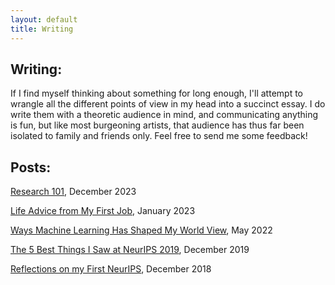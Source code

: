 ```yaml
---
layout: default
title: Writing 
---
```


## Writing:

If I find myself thinking about something for long enough, I'll attempt to wrangle all the different points of view in my head into a succinct essay. I do write them with a theoretic audience in mind, and communicating anything is fun, but like most burgeoning artists, that audience has thus far been isolated to family and friends only. Feel free to send me some feedback!

<!-- Please let me know what you think (contact info on about page)! I'd love feedback on my writing, especially if something is poorly communicated or if I got a fact wrong. Yyyyyoouuuu CAN write me if you disagree with some opinion but if you're not nice about it I'll ignore you, and "cold call complaints about a stranger on the internet's opinion" does not have a historic track record of sunshine and roses.  -->


## Posts:

[Research 101](../cohere_for_ai),  December 2023 

[Life Advice from My First Job](../life_advice_from_kungfu),  January 2023 

<!-- [I Am Simply So Amazed By Modern Technology](../modern_technology),  August 2022 -->

<!-- [Dota Players Really Should Be Nicer to Each Other](../dota),   June 2022  -->

[Ways Machine Learning Has Shaped My World View](../ml_concepts),  May 2022

<!-- [Personal Opinions](../opinions), April 2022 -->

<!-- [Evolution Does Not Achieve the Best Solution](/404.html),  April 2022 -->

[The 5 Best Things I Saw at NeurIPS 2019](../2019-Neurips),  December 2019

[Reflections on my First NeurIPS](/2018-12-13-NeurIPS-A-Beginners-Guide),  December 2018
